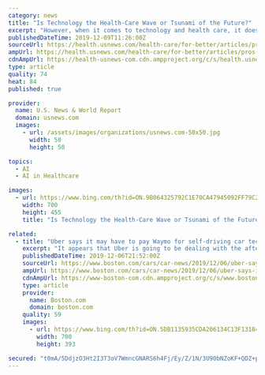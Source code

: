 ```yaml
---
category: news
title: "Is Technology the Health-Care Wave or Tsunami of the Future?"
excerpt: "However, when it comes to technology and health care, it does pose certain questions – opportunities and challenges ... routinely offering telemedicine visits to maintain continuity with their patients. It seems likely that some artificial intelligence company will come up with a way to give context to test results. It will all be accurate ..."
publishedDateTime: 2019-12-09T11:26:00Z
sourceUrl: https://health.usnews.com/health-care/for-better/articles/pros-and-cons-of-technology-in-health-care
ampUrl: https://health.usnews.com/health-care/for-better/articles/pros-and-cons-of-technology-in-health-care?context=amp
cdnAmpUrl: https://health-usnews-com.cdn.ampproject.org/c/s/health.usnews.com/health-care/for-better/articles/pros-and-cons-of-technology-in-health-care?context=amp
type: article
quality: 74
heat: 84
published: true

provider:
  name: U.S. News & World Report
  domain: usnews.com
  images:
    - url: /assets/images/organizations/usnews.com-50x50.jpg
      width: 50
      height: 50

topics:
  - AI
  - AI in Healthcare

images:
  - url: https://www.bing.com/th?id=ON.9B064325792C1E70CA47945092FF79C2
    width: 700
    height: 455
    title: "Is Technology the Health-Care Wave or Tsunami of the Future?"

related:
  - title: "Uber says it may have to pay Waymo for self-driving car technology"
    excerpt: "It appears that Uber is going to be dealing with the after-effects of its self-driving car technology trade secrets suit with Waymo for some time to come. In a filing with the U.S. Securities and Exchange Commission, Uber said that it “will likely” have to either enter a licensing deal with Google’s Waymo, or make some high-priced changes ..."
    publishedDateTime: 2019-12-06T21:52:00Z
    sourceUrl: https://www.boston.com/cars/car-news/2019/12/06/uber-says-it-may-have-to-pay-waymo-for-self-driving-car-technology
    ampUrl: https://www.boston.com/cars/car-news/2019/12/06/uber-says-it-may-have-to-pay-waymo-for-self-driving-car-technology/amp
    cdnAmpUrl: https://www-boston-com.cdn.ampproject.org/c/s/www.boston.com/cars/car-news/2019/12/06/uber-says-it-may-have-to-pay-waymo-for-self-driving-car-technology/amp
    type: article
    provider:
      name: Boston.com
      domain: boston.com
    quality: 59
    images:
      - url: https://www.bing.com/th?id=ON.5DB1135935CDA206134C13F13184C5CC
        width: 700
        height: 393

secured: "t0mA/5DdjzO3Ht2I3T3oV7WmncGNARS6h4Fj/Ey/Z/1N/3U90bNZoKF+QDZ+p2Bi9KNSy/IX33ZcLMDqV+4VS48qwe/vL5+tF2DkKpseBaazrp51v9FOmesJslCXhaLNzJ+o9ZDXMBuBV+9zHSEiN+X65dm1wFvfuzq1OFS0TJKzRapAcuolD6LB886tY+sSdH9mXm50PFj05MB+ZP1Skokt5hFwKYL2COyrYrH5ctL6m+BIInX9YaLevlW0sTJN0QBLKzq/nGwYgCjAHWlP2g==;W6pf95/hNVEBp5BNegIlpA=="
---
```


